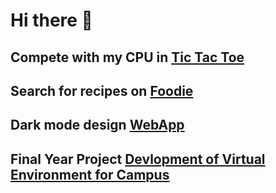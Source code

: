 # Hi there 👋

## Compete with my CPU in [Tic Tac Toe](https://vinayaktupe.github.io/tic_tac_toe "Tic Tac Toe")
## Search for recipes on [Foodie](https://vinayaktupe.github.io/foodie/ "Foodie")
## Dark mode design [WebApp](https://vinayaktupe.github.io/webapp/ "WebApp")
## Final Year Project [Devlopment of Virtual Environment for Campus](https://virtual-environment.herokuapp.com/ "Devlopment of Virtual Environment for Campus")
 
<!--
**vinayaktupe/vinayaktupe** is a ✨ _special_ ✨ repository because its `README.md` (this file) appears on your GitHub profile.

Here are some ideas to get you started:

- 🔭 I’m currently working on ...
- 🌱 I’m currently learning ...
- 👯 I’m looking to collaborate on ...
- 🤔 I’m looking for help with ...
- 💬 Ask me about ...
- 📫 How to reach me: ...
- 😄 Pronouns: ...
- ⚡ Fun fact: ...
-->
